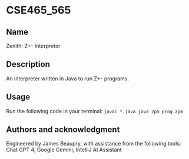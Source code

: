 # CSE465_565

## Name
Zenith: Z+- Interpreter

## Description
An interpreter written in Java to run Z+- programs.

## Usage
Run the following code in your terminal:
`javac *.java
java Zpm prog.zpm`

## Authors and acknowledgment
Engineered by James Beaupry, with assistance from the following tools: Chat GPT 4, Google Gemini, IntelliJ AI Assistant
